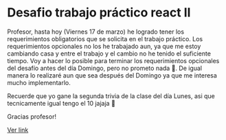 # Desafio trabajo práctico react II

Profesor, hasta hoy (Viernes 17 de marzo) he logrado tener los requerimientos obligatorios que se solicita en el trabajo práctico. Los requerimientos opcionales no los he trabajado aun, ya que me estoy cambiando casa y entre el trabajo y el cambio no he tenido el suficiente tiempo. Voy a hacer lo posible para terminar los requerimientos opcionales del desafío antes del día Domingo, pero no prometo nada 🤔. De igual manera lo realizaré aun que sea después del Domingo ya que me interesa mucho implementarlo.

Recuerde que yo gane la segunda trivia de la clase del día Lunes, asi que tecnicamente igual tengo el 10 jajaja 🤣

Gracias profesor!

[Ver link](https://graceful-sopapillas-f5cd9c.netlify.app)
